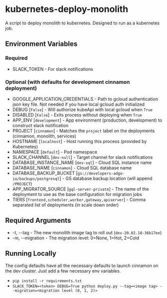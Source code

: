 # kubernetes-deploy-monolith

A script to deploy monolith to kubernetes. Designed to run as a kubernetes job.

## Environment Variables

### Required

-   SLACK_TOKEN - For slack notifications

### Optional (with defaults for development cinnamon deployment)

-   GOOGLE_APPLICATION_CREDENTIALS - Path to gcloud authentication json key file. Not needed if you have local gcloud auth initialized
-   DEBUG [`False`] - Will authorize kubeApi with local gcloud when `True`
-   DISABLED [`False`] - Exits process without deploying when `True`
-   APP_ENV [`development`] - App environment (production, development) to construct slack notification
-   PROJECT [`cinnamon`] - Matches the `project` label on the deployments (cinnamon, monolith, services)
-   HOSTNAME [`localhost`] - Host running this process (provided by Kubernetes)
-   NAMESPACE [`default`] - Pod namespace
-   SLACK_CHANNEL [`dev-null`] - Target channel for slack notifications
-   DATABASE_INSTANCE_NAME [`dev-sql`] - Cloud SQL instance name
-   DATABASE_NAME [`cinnamon`] - Cloud SQL database name
-   DATABASE_BACKUP_BUCKET [`gs://developers-adgo-io/backups/postgresql`] - GS database backup location (will append `/PROJECT`)
-   APP_MIGRATOR_SOURCE [`gql-server-private`] - The name of the deployment to use as the base configuration for migration jobs
-   TIERS [`frontend,scheduler,worker,gateway,apiserver`] - Comma separated list of deployments (in scale down order)

## Required Arguments

-   -t, --tag - The new monolith image tag to roll out (`dev-20.02.18-36b17ee`)
-   -m, --migration - The migration level: 0=None, 1=Hot, 2=Cold

## Running Locally

The config defaults have all the necessary defaults to launch cinnamon on the dev cluster. Just add a few necessary env variables.

-   `pip install -r requirements.txt`
-   `SLACK_TOKEN=<token> DEBUG=True python deploy.py --tag=<image tag> --migration=<migration level (0, 1, 2)>`
